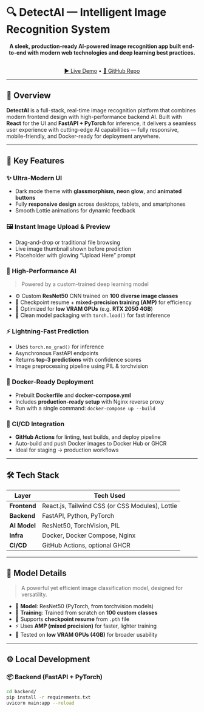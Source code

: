 # 🔍 DetectAI — Intelligent Image Recognition System

<p align="center">
  <b>A sleek, production-ready AI-powered image recognition app built end-to-end with modern web technologies and deep learning best practices.</b><br><br>
</p>

<p align="center">
  <a href="https://detectai-lilac.vercel.app/">▶️ Live Demo</a> • <a href="https://github.com/vinodravi84/DETECTAI">📂 GitHub Repo</a>
</p>

---

## 🚀 Overview

**DetectAI** is a full-stack, real-time image recognition platform that combines modern frontend design with high-performance backend AI. Built with **React** for the UI and **FastAPI + PyTorch** for inference, it delivers a seamless user experience with cutting-edge AI capabilities — fully responsive, mobile-friendly, and Docker-ready for deployment anywhere.

---

## 🌟 Key Features

### ✨ Ultra-Modern UI
- Dark mode theme with **glassmorphism**, **neon glow**, and **animated buttons**
- Fully **responsive design** across desktops, tablets, and smartphones
- Smooth Lottie animations for dynamic feedback

### 🖼️ Instant Image Upload & Preview
- Drag-and-drop or traditional file browsing
- Live image thumbnail shown before prediction
- Placeholder with glowing “Upload Here” prompt

### 🤖 High-Performance AI
> Powered by a custom-trained deep learning model

- ⚙️ Custom **ResNet50** CNN trained on **100 diverse image classes**
- 🧠 Checkpoint resume + **mixed-precision training (AMP)** for efficiency
- 🧊 Optimized for **low VRAM GPUs** (e.g. **RTX 2050 4GB**)
- 🧪 Clean model packaging with `torch.load()` for fast inference

### ⚡ Lightning-Fast Prediction
- Uses `torch.no_grad()` for inference
- Asynchronous FastAPI endpoints
- Returns **top-3 predictions** with confidence scores
- Image preprocessing pipeline using PIL & torchvision

### 🐳 Docker-Ready Deployment
- Prebuilt **Dockerfile** and **docker-compose.yml**
- Includes **production-ready setup** with Nginx reverse proxy
- Run with a single command: `docker-compose up --build`

### 🔄 CI/CD Integration
- **GitHub Actions** for linting, test builds, and deploy pipeline
- Auto-build and push Docker images to Docker Hub or GHCR
- Ideal for staging → production workflows

---

## 🛠️ Tech Stack

| Layer         | Tech Used                             |
|---------------|----------------------------------------|
| **Frontend**  | React.js, Tailwind CSS (or CSS Modules), Lottie |
| **Backend**   | FastAPI, Python, PyTorch               |
| **AI Model**  | ResNet50, TorchVision, PIL             |
| **Infra**     | Docker, Docker Compose, Nginx          |
| **CI/CD**     | GitHub Actions, optional GHCR          |

---

## 🧠 Model Details

> A powerful yet efficient image classification model, designed for versatility.

- 🧩 **Model**: ResNet50 (PyTorch, from torchvision models)
- 🧠 **Training**: Trained from scratch on **100 custom classes**
- 🔁 Supports **checkpoint resume** from `.pth` file
- ⚡ Uses **AMP (mixed precision)** for faster, lighter training
- 🧊 Tested on **low VRAM GPUs (4GB)** for broader usability

---


## ⚙️ Local Development

### 📦 Backend (FastAPI + PyTorch)

```bash
cd backend/
pip install -r requirements.txt
uvicorn main:app --reload
